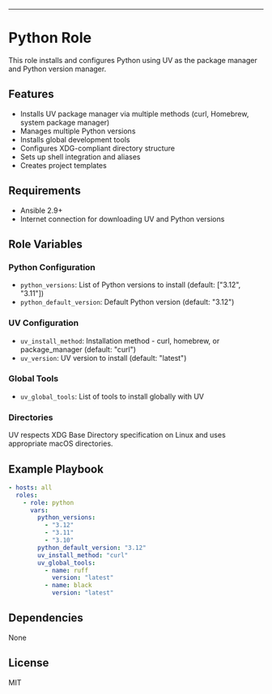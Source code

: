 ---
# Python Role

This role installs and configures Python using UV as the package manager and Python version manager.

## Features

- Installs UV package manager via multiple methods (curl, Homebrew, system package manager)
- Manages multiple Python versions
- Installs global development tools
- Configures XDG-compliant directory structure
- Sets up shell integration and aliases
- Creates project templates

## Requirements

- Ansible 2.9+
- Internet connection for downloading UV and Python versions

## Role Variables

### Python Configuration
- `python_versions`: List of Python versions to install (default: ["3.12", "3.11"])
- `python_default_version`: Default Python version (default: "3.12")

### UV Configuration
- `uv_install_method`: Installation method - curl, homebrew, or package_manager (default: "curl")
- `uv_version`: UV version to install (default: "latest")

### Global Tools
- `uv_global_tools`: List of tools to install globally with UV

### Directories
UV respects XDG Base Directory specification on Linux and uses appropriate macOS directories.

## Example Playbook

```yaml
- hosts: all
  roles:
    - role: python
      vars:
        python_versions:
          - "3.12"
          - "3.11"
          - "3.10"
        python_default_version: "3.12"
        uv_install_method: "curl"
        uv_global_tools:
          - name: ruff
            version: "latest"
          - name: black
            version: "latest"
```

## Dependencies

None

## License

MIT
